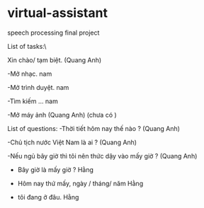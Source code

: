 # virtual-assistant
speech processing final project

List of tasks:\\

Xin chào/ tạm biệt. (Quang Anh)

-Mở nhạc.			nam

-Mở trình duyệt.		nam


-Tìm kiếm … 		nam

-Mở máy ảnh (Quang Anh) (chưa có )

List of questions:
-Thời tiết hôm nay thế nào ? (Quang Anh)

-Chủ tịch nước Việt Nam là ai ? (Quang Anh)

-Nếu ngủ bây giờ thì tôi nên thức dậy vào mấy giờ ? (Quang Anh)

- Bây giờ là mấy giờ ? Hằng


 - Hôm nay thứ mấy, ngày / tháng/ năm Hằng 
 
 
 - tôi đang ở đâu. Hằng

